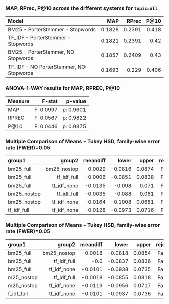  
### MAP, RPrec, P@10 across the different systems for `topic=all`
| Model                                   |    MAP |   RPrec |   P@10 |
|:----------------------------------------|-------:|--------:|-------:|
| BM25 - PorterStemmer + Stopwords        | 0.1828 |  0.2391 |  0.418 |
| TF_IDF - PorterStemmer + Stopwords      | 0.1821 |  0.2391 |  0.42  |
| BM25 - PorterStemmer, NO Stopwords      | 0.1857 |  0.2409 |  0.43  |
| TF_IDF - NO PorterStemmer, NO Stopwords | 0.1693 |  0.229  |  0.406 |

### ANOVA-1-WAY results for MAP, RPREC, P@10
| Measure |    F-stat |  p-value  | 
|:--------|----------:|----------:| 
| MAP     | F: 0.0997 | p: 0.9601 |
| RPREC   | F: 0.0567 | p: 0.9822 |
| P@10    | F: 0.0446 | p: 0.9875 |



### Multiple Comparison of Means - Tukey HSD, family-wise error rate (FWER)=0.05  

|    group1   |    group2   | meandiff |  lower  | upper  |  reject |
|:------------|------------:|---------:|--------:|-------:|--------:|
|  bm25_full  | bm25_nostop |  0.0029  | -0.0816 | 0.0874 |  False  |
|  bm25_full  | tf_idf_full | -0.0006  | -0.0851 | 0.0838 |  False  |
|  bm25_full  | tf_idf_none | -0.0135  |  -0.098 | 0.071  |  False  |
| bm25_nostop | tf_idf_full | -0.0035  |  -0.088 | 0.081  |  False  |
| bm25_nostop | tf_idf_none | -0.0164  | -0.1008 | 0.0681 |  False  |
| tf_idf_full | tf_idf_none | -0.0128  | -0.0973 | 0.0716 |  False  |


### Multiple Comparison of Means - Tukey HSD, family-wise error rate (FWER)=0.05  

|   group1   |    group2   | meandiff |  lower  | upper  | reject |
|:-----------|------------:|---------:|--------:|-------:|-------:|
| bm25_full  | bm25_nostop |  0.0018  | -0.0818 | 0.0854 | False  |
| bm25_full  | tf_idf_full |   -0.0   | -0.0837 | 0.0836 | False  |
| bm25_full  | tf_idf_none | -0.0101  | -0.0938 | 0.0735 | False  |
| m25_nostop | tf_idf_full | -0.0018  | -0.0855 | 0.0818 | False  |
| m25_nostop | tf_idf_none | -0.0119  | -0.0956 | 0.0717 | False  |
| f_idf_full | tf_idf_none | -0.0101  | -0.0937 | 0.0736 | False  |
